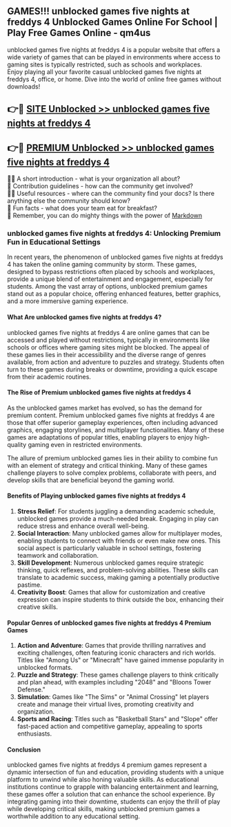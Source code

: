 ## GAMES!!! unblocked games five nights at freddys 4 Unblocked Games Online For School | Play Free Games Online - qm4us

unblocked games five nights at freddys 4 is a popular website that offers a wide variety of games that can be played in environments where access to gaming sites is typically restricted, such as schools and workplaces.  
Enjoy playing all your favorite casual unblocked games five nights at freddys 4, office, or home. Dive into the world of online free games without downloads!

## 👉🔴 [SITE Unblocked >> unblocked games five nights at freddys 4](http://freeplayer.one?title=unblocked_games_five_nights_at_freddys_4&ref=02)

## 👉🔴 [PREMIUM Unblocked >> unblocked games five nights at freddys 4](http://freeplayer.one?title=unblocked_games_five_nights_at_freddys_4&ref=02)

🙋‍♀️ A short introduction - what is your organization all about?  
🌈 Contribution guidelines - how can the community get involved?  
👩‍💻 Useful resources - where can the community find your docs? Is there anything else the community should know?  
🍿 Fun facts - what does your team eat for breakfast?  
🧙 Remember, you can do mighty things with the power of [Markdown](https://docs.github.com/github/writing-on-github/getting-started-with-writing-and-formatting-on-github/basic-writing-and-formatting-syntax)

### unblocked games five nights at freddys 4: Unlocking Premium Fun in Educational Settings

In recent years, the phenomenon of unblocked games five nights at freddys 4 has taken the online gaming community by storm. These games, designed to bypass restrictions often placed by schools and workplaces, provide a unique blend of entertainment and engagement, especially for students. Among the vast array of options, unblocked premium games stand out as a popular choice, offering enhanced features, better graphics, and a more immersive gaming experience.

#### What Are unblocked games five nights at freddys 4?

unblocked games five nights at freddys 4 are online games that can be accessed and played without restrictions, typically in environments like schools or offices where gaming sites might be blocked. The appeal of these games lies in their accessibility and the diverse range of genres available, from action and adventure to puzzles and strategy. Students often turn to these games during breaks or downtime, providing a quick escape from their academic routines.

#### The Rise of Premium unblocked games five nights at freddys 4

As the unblocked games market has evolved, so has the demand for premium content. Premium unblocked games five nights at freddys 4 are those that offer superior gameplay experiences, often including advanced graphics, engaging storylines, and multiplayer functionalities. Many of these games are adaptations of popular titles, enabling players to enjoy high-quality gaming even in restricted environments.

The allure of premium unblocked games lies in their ability to combine fun with an element of strategy and critical thinking. Many of these games challenge players to solve complex problems, collaborate with peers, and develop skills that are beneficial beyond the gaming world.

#### Benefits of Playing unblocked games five nights at freddys 4

1.  **Stress Relief**: For students juggling a demanding academic schedule, unblocked games provide a much-needed break. Engaging in play can reduce stress and enhance overall well-being.
2.  **Social Interaction**: Many unblocked games allow for multiplayer modes, enabling students to connect with friends or even make new ones. This social aspect is particularly valuable in school settings, fostering teamwork and collaboration.
3.  **Skill Development**: Numerous unblocked games require strategic thinking, quick reflexes, and problem-solving abilities. These skills can translate to academic success, making gaming a potentially productive pastime.
4.  **Creativity Boost**: Games that allow for customization and creative expression can inspire students to think outside the box, enhancing their creative skills.

#### Popular Genres of unblocked games five nights at freddys 4 Premium Games

1.  **Action and Adventure**: Games that provide thrilling narratives and exciting challenges, often featuring iconic characters and rich worlds. Titles like "Among Us" or "Minecraft" have gained immense popularity in unblocked formats.
2.  **Puzzle and Strategy**: These games challenge players to think critically and plan ahead, with examples including "2048" and "Bloons Tower Defense."
3.  **Simulation**: Games like "The Sims" or "Animal Crossing" let players create and manage their virtual lives, promoting creativity and organization.
4.  **Sports and Racing**: Titles such as "Basketball Stars" and "Slope" offer fast-paced action and competitive gameplay, appealing to sports enthusiasts.

#### Conclusion

unblocked games five nights at freddys 4 premium games represent a dynamic intersection of fun and education, providing students with a unique platform to unwind while also honing valuable skills. As educational institutions continue to grapple with balancing entertainment and learning, these games offer a solution that can enhance the school experience. By integrating gaming into their downtime, students can enjoy the thrill of play while developing critical skills, making unblocked premium games a worthwhile addition to any educational setting.